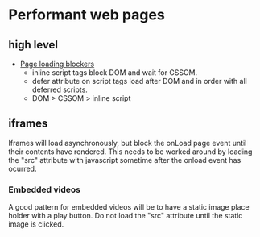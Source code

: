 # Performant web pages
## high level
* [Page loading blockers](https://hacks.mozilla.org/2017/09/building-the-dom-faster-speculative-parsing-async-defer-and-preload/)
	* inline script tags block DOM and wait for CSSOM.
	* defer attribute on script tags load after DOM and in order with all deferred scripts.
	* DOM > CSSOM > inline script
## iframes
Iframes will load asynchronously, but block the onLoad page event until their contents have rendered. This needs to be worked around by loading the "src" attribute with javascript sometime after the onload event has ocurred.
### Embedded videos
A good pattern for embedded videos will be to have a static image place holder with a play button. Do not load the "src" attribute until the static image is clicked.
